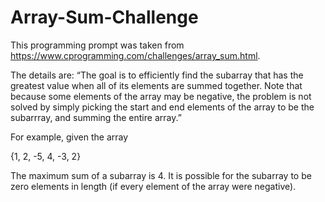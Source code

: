 # Array-Sum-Challenge
This programming prompt was taken from https://www.cprogramming.com/challenges/array_sum.html. 

The details are:
“The goal is to efficiently find the subarray that has the greatest value when all of its elements are summed together. Note that because some elements of the array may be negative, the problem is not solved by simply picking the start and end elements of the array to be the subarrray, and summing the entire array.” 

For example, given the array

  {1, 2, -5, 4, -3, 2}
  
The maximum sum of a subarray is 4. It is possible for the subarray to be zero elements in length (if every element of the array were negative). 
